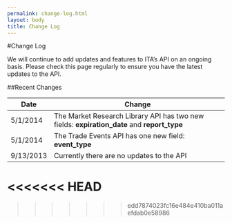 ```yaml
---
permalink: change-log.html
layout: body
title: Change Log
---
```


#Change Log

We will continue to add updates and features to ITA’s API on an ongoing basis.  Please check this page regularly to ensure you have the latest updates to the API.

##Recent Changes

| Date            | Change                                                     |
| --------------- | --------------------------------------------------------------- |
| 5/1/2014        | The Market Research Library API has two new fields: **expiration_date** and **report_type** |
| 5/1/2014        | The Trade Events API has one new field:  **event_type** |
| 9/13/2013       | Currently there are no updates to the API                 |
<<<<<<< HEAD
=======

>>>>>>> edd7874023fc16e484e410ba011aefdab0e58986
















